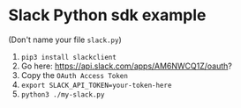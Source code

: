 # Slack Python sdk example

(Don't name your file `slack.py`)

1. `pip3 install slackclient`
1. Go here: https://api.slack.com/apps/AM6NWCQ1Z/oauth?
1. Copy the `OAuth Access Token`
1. `export SLACK_API_TOKEN=your-token-here`
1. `python3 ./my-slack.py`
